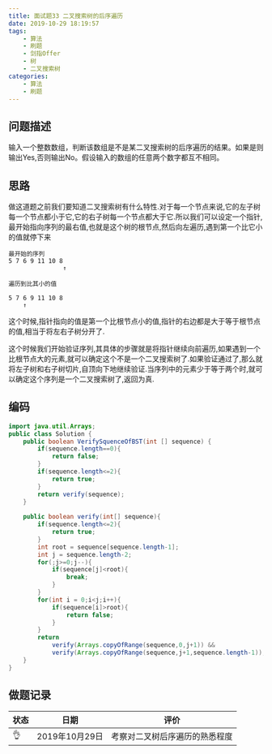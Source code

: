 ```yaml
---
title: 面试题33 二叉搜索树的后序遍历
date: 2019-10-29 18:19:57
tags:
	- 算法
	- 刷题
	- 剑指Offer
	- 树
    - 二叉搜索树
categories:
	- 算法
	- 刷题
---
```


## 问题描述

 输入一个整数数组，判断该数组是不是某二叉搜索树的后序遍历的结果。如果是则输出Yes,否则输出No。假设输入的数组的任意两个数字都互不相同。 

<!--more-->

## 思路

做这道题之前我们要知道二叉搜索树有什么特性.对于每一个节点来说,它的左子树每一个节点都小于它,它的右子树每一个节点都大于它.所以我们可以设定一个指针,最开始指向序列的最右值,也就是这个树的根节点,然后向左遍历,遇到第一个比它小的值就停下来

```
最开始的序列
5 7 6 9 11 10 8
               ↑
              
遍历到比其小的值

5 7 6 9 11 10 8
    ↑
```

这个时候,指针指向的值是第一个比根节点小的值,指针的右边都是大于等于根节点的值,相当于将左右子树分开了.

这个时候我们开始验证序列,其具体的步骤就是将指针继续向前遍历,如果遇到一个比根节点大的元素,就可以确定这个不是一个二叉搜索树了.如果验证通过了,那么就将左子树和右子树切片,自顶向下地继续验证.当序列中的元素少于等于两个时,就可以确定这个序列是一个二叉搜索树了,返回为真.

## 编码

```java
import java.util.Arrays;
public class Solution {
    public boolean VerifySquenceOfBST(int [] sequence) {
        if(sequence.length==0){
            return false;
        }
        if(sequence.length<=2){
            return true;
        }
        return verify(sequence);
    }
    
    public boolean verify(int[] sequence){
        if(sequence.length<=2){
            return true;
        }
        int root = sequence[sequence.length-1];
        int j = sequence.length-2;
        for(;j>=0;j--){
            if(sequence[j]<root){
                break;
            }
        }
        for(int i = 0;i<j;i++){
            if(sequence[i]>root){
                return false;
            }
        }
        return 
            verify(Arrays.copyOfRange(sequence,0,j+1)) && 
            verify(Arrays.copyOfRange(sequence,j+1,sequence.length-1));
    }
}
```

## 做题记录

| 状态 | 日期           | 评价                           |
| ---- | -------------- | ------------------------------ |
| 👌    | 2019年10月29日 | 考察对二叉树后序遍历的熟悉程度 |